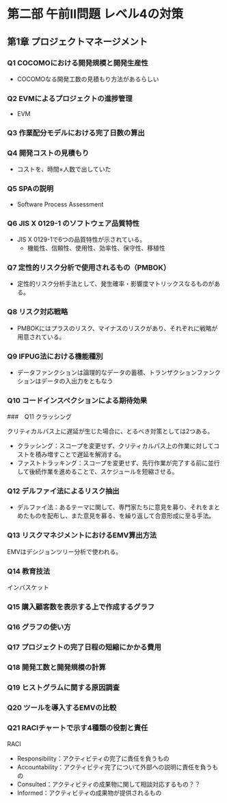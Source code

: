 # 第二部 午前Ⅱ問題 レベル4の対策

## 第1章 プロジェクトマネージメント

### Q1 COCOMOにおける開発規模と開発生産性

* COCOMOなる開発工数の見積もり方法があるらしい

### Q2 EVMによるプロジェクトの進捗管理

* EVM 

### Q3 作業配分モデルにおける完了日数の算出

### Q4 開発コストの見積もり

* コストを、時間×人数で出していた

### Q5 SPAの説明

* Software Process Assessment

### Q6 JIS X 0129-1 のソフトウェア品質特性

* JIS X 0129-1で6つの品質特性が示されている。
  * 機能性、信頼性、使用性、効率性、保守性、移植性

### Q7 定性的リスク分析で使用されるもの（PMBOK）  

* 定性的リスク分析手法として、発生確率・影響度マトリックスなるものがある。

### Q8 リスク対応戦略

* PMBOKにはプラスのリスク、マイナスのリスクがあり、それぞれに戦略が用意されている。

### Q9 IFPUG法における機能種別

* データファンクションは論理的なデータの蓄積、トランザクションファンクションはデータの入出力をともなう

### Q10 コードインスペクションによる期待効果

###　Q11 クラッシング

クリティカルパス上に遅延が生じた場合に、とるべき対策としては2つある。

* クラッシング：スコープを変更せず、クリティカルパス上の作業に対してコストを積み増すことで遅延を解消する。
* ファストトラッキング：スコープを変更せず、先行作業が完了する前に並行して後続作業を進めることで、スケジュールを短縮させる。

### Q12 デルファイ法によるリスク抽出

* デルファイ法：あるテーマに関して、専門家たちに意見を募り、それをまとめたものを配布し、また意見を募る、を繰り返して合意形成に至る手法。

### Q13 リスクマネジメントにおけるEMV算出方法

EMVはデシジョンツリー分析で使われる。

### Q14 教育技法

インバスケット

### Q15 購入顧客数を表示する上で作成するグラフ

### Q16 グラフの使い方

### Q17 プロジェクトの完了日程の短縮にかかる費用

### Q18 開発工数と開発規模の計算

### Q19 ヒストグラムに関する原因調査

### Q20 ツールを導入するEMVの比較

### Q21 RACIチャートで示す4種類の役割と責任
RACI　
* Responsibility：アクティビティの完了に責任を負うもの
* Accountability：アクティビティ完了について外部への説明に責任を負うもの
* Consulted：アクティビティの成果物に関して相談対応するもの？？
* Informed：アクティビティの成果物が提供されるもの
